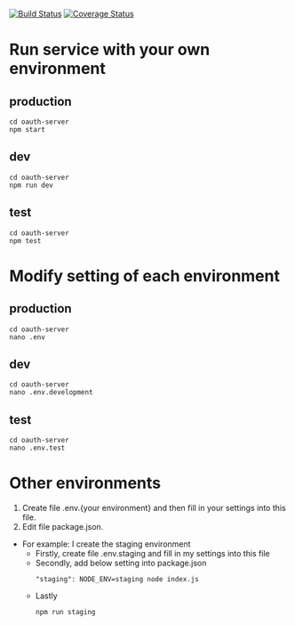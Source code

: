 [![Build Status](https://travis-ci.org/trantienpham/oauth2-server-sample.svg?branch=master)](https://travis-ci.org/trantienpham/oauth2-server-sample)
[![Coverage Status](https://coveralls.io/repos/github/trantienpham/oauth2-server-sample/badge.svg?branch=master)](https://coveralls.io/github/trantienpham/oauth2-server-sample?branch=master)

# Run service with your own environment

## production
```
cd oauth-server
npm start
```

## dev
```
cd oauth-server
npm run dev
```

## test
```
cd oauth-server
npm test
```

# Modify setting of each environment

## production
```
cd oauth-server
nano .env
```

## dev
```
cd oauth-server
nano .env.development
```

## test
```
cd oauth-server
nano .env.test
```

# Other environments

1. Create file .env.{your environment} and then fill in your settings into this file.
2. Edit file package.json.
  - For example: I create the staging environment
    + Firstly, create file .env.staging and fill in my settings into this file
    + Secondly, add below setting into package.json
      ```
      "staging": NODE_ENV=staging node index.js
      ```
    + Lastly
      ```
      npm run staging
      ```